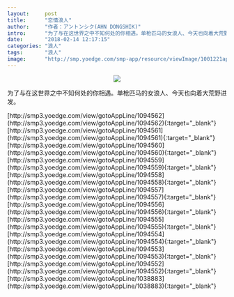 ```yaml
---
layout:     post
title:      "恋情浪人"
author:     "作者：アントンシク(AHN DONGSHIK)"
intro:      "为了与在这世界之中不知何处的你相遇。单枪匹马的女浪人、今天也向着大荒野进发。"
date:       "2018-02-14 12:17:15"
categories: "浪人"
tags:       "浪人"
image:      "http://smp.yoedge.com/smp-app/resource/viewImage/1001221appline.png"
---
```

<div style="text-align: center">
<p><img src="http://smp.yoedge.com/smp-app/resource/viewImage/1001221appline.png"/></p>
</div>
<p class="post-meta">
<span>为了与在这世界之中不知何处的你相遇。单枪匹马的女浪人、今天也向着大荒野进发。</span>
</p>
[http://smp3.yoedge.com/view/gotoAppLine/1094562](http://smp3.yoedge.com/view/gotoAppLine/1094562){:target="_blank"}
[http://smp3.yoedge.com/view/gotoAppLine/1094561](http://smp3.yoedge.com/view/gotoAppLine/1094561){:target="_blank"}
[http://smp3.yoedge.com/view/gotoAppLine/1094560](http://smp3.yoedge.com/view/gotoAppLine/1094560){:target="_blank"}
[http://smp3.yoedge.com/view/gotoAppLine/1094559](http://smp3.yoedge.com/view/gotoAppLine/1094559){:target="_blank"}
[http://smp3.yoedge.com/view/gotoAppLine/1094558](http://smp3.yoedge.com/view/gotoAppLine/1094558){:target="_blank"}
[http://smp3.yoedge.com/view/gotoAppLine/1094557](http://smp3.yoedge.com/view/gotoAppLine/1094557){:target="_blank"}
[http://smp3.yoedge.com/view/gotoAppLine/1094556](http://smp3.yoedge.com/view/gotoAppLine/1094556){:target="_blank"}
[http://smp3.yoedge.com/view/gotoAppLine/1094555](http://smp3.yoedge.com/view/gotoAppLine/1094555){:target="_blank"}
[http://smp3.yoedge.com/view/gotoAppLine/1094554](http://smp3.yoedge.com/view/gotoAppLine/1094554){:target="_blank"}
[http://smp3.yoedge.com/view/gotoAppLine/1094553](http://smp3.yoedge.com/view/gotoAppLine/1094553){:target="_blank"}
[http://smp3.yoedge.com/view/gotoAppLine/1094552](http://smp3.yoedge.com/view/gotoAppLine/1094552){:target="_blank"}
[http://smp3.yoedge.com/view/gotoAppLine/1038883](http://smp3.yoedge.com/view/gotoAppLine/1038883){:target="_blank"}



